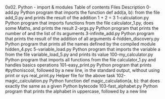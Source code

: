0x02. Python - import & modules
Table of contents
Files	Description
0-add.py	Python program that imports the function def add(a, b): from the file add_0.py and prints the result of the addition 1 + 2 = 3
1-calculation.py	Python program that imports functions from the file calculator_1.py, does some Maths, and prints the result
2-args.py	Python program that prints the number of and the list of its arguments
3-infinite_add.py	Python program that prints the result of the addition of all arguments
4-hidden_discovery.py	Python program that prints all the names defined by the compiled module hidden_4.pyc
5-variable_load.py	Python program that imports the variable a from the file variable_load_5.py and prints its value
100-my_calculator.py	Python program that imports all functions from the file calculator_1.py and handles basics operations
101-easy_print.py	Python program that prints #pythoniscool, followed by a new line, in the standard output, without using print or sys
real_print.py	Helper file for the above task
102-magic_calculation.py	Python function def magic_calculation(a, b): that does exactly the same as a given Python bytecode
103-fast_alphabet.py	Python program that prints the alphabet in uppercase, followed by a new line















